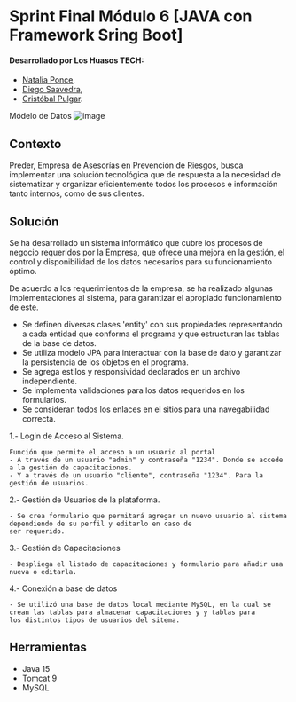 # Sprint Final Módulo 6 [JAVA con Framework Sring Boot]

#### Desarrollado por Los Huasos TECH:

- [Natalia Ponce](https://github.com/Natalia1428),
- [Diego Saavedra](https://github.com/dleonDesarrollo),
- [Cristóbal Pulgar](https://github.com/CristobalNPE).

Módelo de Datos
![image](https://github.com/dleonDesarrollo/PORTAFOLIO/assets/102374379/4e1ee574-94d6-42af-8596-a6c59378579a)

## Contexto

Preder, Empresa de Asesorías en Prevención de Riesgos,
busca implementar una solución tecnológica que de respuesta
a la necesidad de sistematizar y organizar eficientemente
todos los procesos e información tanto internos, como de sus clientes.

## Solución

Se ha desarrollado un sistema informático que cubre los procesos de negocio
requeridos por la Empresa,
que ofrece una mejora en la gestión, el control y disponibilidad
de los datos necesarios para su funcionamiento óptimo.

De acuerdo a los requerimientos de la empresa, se ha realizado
algunas implementaciones al sistema, para garantizar el apropiado funcionamiento de este.


- Se definen diversas clases 'entity' con sus propiedades representando a cada
  entidad que conforma el programa y que estructuran las tablas de la base de datos.
- Se utiliza modelo JPA para interactuar con la base de dato y garantizar la persistencia de los objetos en el programa.
- Se agrega estilos y responsividad declarados en un archivo independiente.
- Se implementa validaciones para los datos requeridos en los formularios.
- Se consideran todos los enlaces en el sitios para una navegabilidad correcta.

1.- Login de Acceso al Sistema.

	Función que permite el acceso a un usuario al portal
	- A través de un usuario "admin" y contraseña "1234". Donde se accede a la gestión de capacitaciones.
	- Y a través de un usuario "cliente", contraseña "1234". Para la gestión de usuarios.


2.- Gestión de Usuarios de la plataforma.

	- Se crea formulario que permitará agregar un nuevo usuario al sistema dependiendo de su perfil y editarlo en caso de 
    ser requerido.


3.- Gestión de Capacitaciones

	- Despliega el listado de capacitaciones y formulario para añadir una nueva o editarla.

4.- Conexión a base de datos

	- Se utilizó una base de datos local mediante MySQL, en la cual se crean las tablas para almacenar capacitaciones y y tablas para 
	los distintos tipos de usuarios del sitema.

## Herramientas

- Java 15
- Tomcat 9
- MySQL
